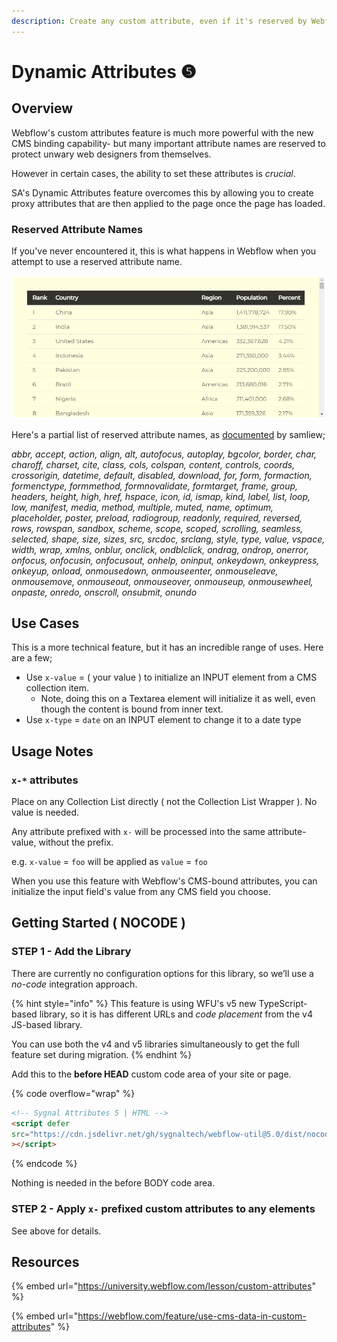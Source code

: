 ```yaml
---
description: Create any custom attribute, even if it's reserved by Webflow
---
```


# Dynamic Attributes ❺

## Overview

Webflow's custom attributes feature is much more powerful with the new CMS binding capability- but many important attribute names are reserved to protect unwary web designers from themselves.&#x20;

However in certain cases, the ability to set these attributes is _crucial_.

SA's Dynamic Attributes feature overcomes this by allowing you to create proxy attributes that are then applied to the page once the page has loaded.

### Reserved Attribute Names

If you've never encountered it, this is what happens in Webflow when you attempt to use a reserved attribute name.&#x20;

![](../.gitbook/assets/image.png)

Here's a partial list of reserved attribute names, as [documented](https://discourse.webflow.com/t/list-feature-availability-limits/23610) by samliew;&#x20;

_abbr, accept, action, align, alt, autofocus, autoplay, bgcolor, border, char, charoff, charset, cite, class, cols, colspan, content, controls, coords, crossorigin, datetime, default, disabled, download, for, form, formaction, formenctype, formmethod, formnovalidate, formtarget, frame, group, headers, height, high, href, hspace, icon, id, ismap, kind, label, list, loop, low, manifest, media, method, multiple, muted, name, optimum, placeholder, poster, preload, radiogroup, readonly, required, reversed, rows, rowspan, sandbox, scheme, scope, scoped, scrolling, seamless, selected, shape, size, sizes, src, srcdoc, srclang, style, type, value, vspace, width, wrap, xmlns, onblur, onclick, ondblclick, ondrag, ondrop, onerror, onfocus, onfocusin, onfocusout, onhelp, oninput, onkeydown, onkeypress, onkeyup, onload, onmousedown, onmouseenter, onmouseleave, onmousemove, onmouseout, onmouseover, onmouseup, onmousewheel, onpaste, onredo, onscroll, onsubmit, onundo_

## Use Cases

This is a more technical feature, but it has an incredible range of uses. Here are a few;

* Use `x-value` = ( your value ) to initialize an INPUT element from a CMS collection item. &#x20;
  * Note, doing this on a Textarea element will initialize it as well, even though the content is bound from inner text.&#x20;
* Use `x-type` = `date` on an INPUT element to change it to a date type&#x20;

## Usage Notes <a href="#usage-notes" id="usage-notes"></a>

### `x-*` attributes <a href="#wfu-sort-attribute" id="wfu-sort-attribute"></a>

Place on any Collection List directly ( not the Collection List Wrapper ). No value is needed.

Any attribute prefixed with `x-` will be processed into the same attribute-value, without the prefix.

e.g. `x-value` = `foo` will be applied as `value` = `foo`&#x20;

When you use this feature with Webflow's CMS-bound attributes, you can initialize the input field's value from any CMS field you choose.&#x20;

## Getting Started ( NOCODE ) <a href="#getting-started-nocode" id="getting-started-nocode"></a>

### STEP 1 - Add the Library <a href="#step-1---add-the-library" id="step-1---add-the-library"></a>

There are currently no configuration options for this library, so we’ll use a _no-code_ integration approach.

{% hint style="info" %}
This feature is using WFU's v5 new TypeScript-based library, so it is has different URLs and _code placement_ from the v4 JS-based library.&#x20;

You can use both the v4 and v5 libraries simultaneously to get the full feature set during migration.
{% endhint %}

Add this to the **before HEAD** custom code area of your site or page.

{% code overflow="wrap" %}
```html
<!-- Sygnal Attributes 5 | HTML -->
<script defer
src="https://cdn.jsdelivr.net/gh/sygnaltech/webflow-util@5.0/dist/nocode/webflow-html.min.js"
></script> 
```
{% endcode %}

Nothing is needed in the before BODY code area.&#x20;

### STEP 2 - Apply `x-` prefixed custom attributes to any elements <a href="#step-2---apply-wfu-sort-and-configuration-attributes-to-the-elements-you-want-to-filter" id="step-2---apply-wfu-sort-and-configuration-attributes-to-the-elements-you-want-to-filter"></a>

See above for details.

## Resources

{% embed url="https://university.webflow.com/lesson/custom-attributes" %}

{% embed url="https://webflow.com/feature/use-cms-data-in-custom-attributes" %}
